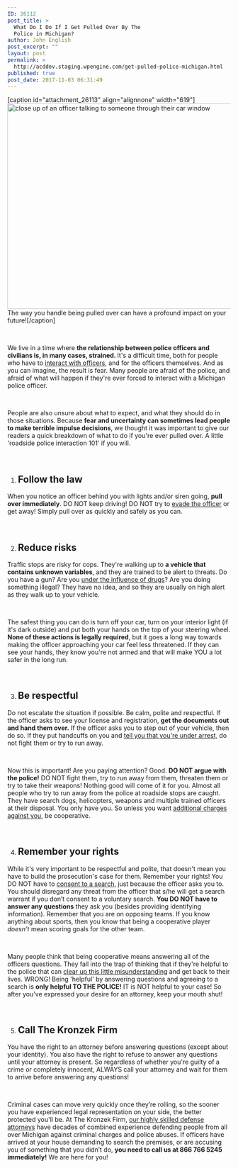 ```yaml
---
ID: 26112
post_title: >
  What Do I Do If I Get Pulled Over By The
  Police in Michigan?
author: John English
post_excerpt: ""
layout: post
permalink: >
  http://acddev.staging.wpengine.com/get-pulled-police-michigan.html
published: true
post_date: 2017-11-03 06:31:49
---
```

[caption id="attachment_26113" align="alignnone" width="619"]<img class=" wp-image-26113" src="http://acddev.staging.wpengine.com/wp-content/uploads/2017/11/test-337366_640-300x225.jpg" alt="close up of an officer talking to someone through their car window" width="619" height="464" /> The way you handle being pulled over can have a profound impact on your future![/caption]

&nbsp;

<span style="font-weight: 400;">We live in a time where </span><b>the relationship between police officers and civilians is, in many cases, strained. </b><span style="font-weight: 400;">It's a difficult time, both for people who have to </span><a href="https://acddev.staging.wpengine.com/police-issues.html"><span style="font-weight: 400;">interact with officers</span></a><span style="font-weight: 400;">, and for the officers themselves. And as you can imagine, the result is fear. Many people are afraid of the police, and afraid of what will happen if they're ever forced to interact with a Michigan police officer. </span>

&nbsp;

<span style="font-weight: 400;">People are also unsure about what to expect, and what they should do in those situations. Because </span><b>fear and uncertainty can sometimes lead people to make terrible impulse decisions</b><span style="font-weight: 400;">, we thought it was important to give our readers a quick breakdown of what to do if you're ever pulled over. A little 'roadside police interaction 101' if you will.</span>

&nbsp;
<ol>
 	<li>
<h2><b> Follow the law</b></h2>
</li>
</ol>
<span style="font-weight: 400;">When you notice an officer behind you with lights and/or siren going, </span><b>pull over immediately</b><span style="font-weight: 400;">. DO NOT keep driving! DO NOT try to </span><a href="https://acddev.staging.wpengine.com/michigan-fleeing-eluding-attorneys-criminal-defense-lawyers.html"><span style="font-weight: 400;">evade the officer</span></a><span style="font-weight: 400;"> or get away! Simply pull over as quickly and safely as you can.</span>

&nbsp;
<ol start="2">
 	<li>
<h2><b> Reduce risks</b></h2>
</li>
</ol>
<span style="font-weight: 400;">Traffic stops are risky for cops. They're walking up to </span><b>a vehicle that contains unknown variables</b><span style="font-weight: 400;">, and they are trained to be alert to threats. Do you have a gun? Are you </span><a href="https://acddev.staging.wpengine.com/drug-charges.html"><span style="font-weight: 400;">under the influence of drugs</span></a><span style="font-weight: 400;">? Are you doing something illegal? They have no idea, and so they are usually on high alert as they walk up to your vehicle.</span>

&nbsp;

<span style="font-weight: 400;">The safest thing you can do is turn off your car, turn on your interior light (if it's dark outside) and put both your hands on the top of your steering wheel. </span><b>None of these actions is legally required</b><span style="font-weight: 400;">, but it goes a long way towards making the officer approaching your car feel less threatened. If they can see your hands, they know you're not armed and that will make YOU a lot safer in the long run.</span>

&nbsp;
<ol start="3">
 	<li>
<h2><b> Be respectful</b></h2>
</li>
</ol>
<span style="font-weight: 400;">Do not escalate the situation if possible. Be calm, polite and respectful. If the officer asks to see your license and registration, </span><b>get the documents out and hand them over.</b><span style="font-weight: 400;"> If the officer asks you to step out of your vehicle, then do so. If they put handcuffs on you and </span><a href="https://acddev.staging.wpengine.com/miranda-rights.html"><span style="font-weight: 400;">tell you that you're under arrest</span></a><span style="font-weight: 400;">, do not fight them or try to run away. </span>

&nbsp;

<span style="font-weight: 400;">Now this is important! Are you paying attention? Good. </span><b>DO NOT argue with the police!</b><span style="font-weight: 400;"> DO NOT fight them, try to run away from them, threaten them or try to take their weapons! Nothing good will come of it for you. Almost all people who try to run away from the police at roadside stops are caught. They have search dogs, helicopters, weapons and multiple trained officers at their disposal. You only have you. So unless you want </span><a href="https://acddev.staging.wpengine.com/felony-information.html"><span style="font-weight: 400;">additional charges against you</span></a><span style="font-weight: 400;">, be cooperative.</span>

&nbsp;
<ol start="4">
 	<li>
<h2><b> Remember your rights</b></h2>
</li>
</ol>
<span style="font-weight: 400;">While it's very important to be respectful and polite, that doesn't mean you have to build the prosecution's case for them. Remember your rights! You DO NOT have to </span><a href="https://acddev.staging.wpengine.com/searches.html"><span style="font-weight: 400;">consent to a search</span></a><span style="font-weight: 400;">, just because the officer asks you to. You should disregard any threat from the officer that s/he will get a search warrant if you don’t consent to a voluntary search. </span><b>You DO NOT have to answer any questions</b><span style="font-weight: 400;"> they ask you (besides providing identifying information). Remember that you are on opposing teams. If you know anything about sports, then you know that being a cooperative player </span><i><span style="font-weight: 400;">doesn’t</span></i><span style="font-weight: 400;"> mean scoring goals for the other team. </span>

&nbsp;

<span style="font-weight: 400;">Many people think that being cooperative means answering all of the officers questions. They fall into the trap of thinking that if they're helpful to the police that can </span><a href="https://acddev.staging.wpengine.com/cop-secrets.html"><span style="font-weight: 400;">clear up this little misunderstanding</span></a><span style="font-weight: 400;"> and get back to their lives. WRONG! Being 'helpful' by answering questions and agreeing to a search is </span><b>only helpful TO THE POLICE!</b><span style="font-weight: 400;"> IT is NOT helpful to your case! So after you've expressed your desire for an attorney, keep your mouth shut!</span>

&nbsp;
<ol start="5">
 	<li>
<h2><b> Call The Kronzek Firm</b></h2>
</li>
</ol>
<span style="font-weight: 400;">You have the right to an attorney before answering questions (except about your identity). You also have the right to refuse to answer any questions until your attorney is present. So regardless of whether you're guilty of a crime or completely innocent, ALWAYS call your attorney and wait for them to arrive before answering any questions!</span>

&nbsp;

<span style="font-weight: 400;">Criminal cases can move very quickly once they’re rolling, so the sooner you have experienced legal representation on your side, the better protected you'll be. At The Kronzek Firm, </span><a href="https://acddev.staging.wpengine.com/trial-attorneys.html"><span style="font-weight: 400;">our highly skilled defense attorneys</span></a><span style="font-weight: 400;"> have decades of combined experience defending people from all over Michigan against criminal charges and police abuses. If officers have arrived at your house demanding to search the premises, or are accusing you of something that you didn’t do, </span><b>you need to call us at 866 766 5245 immediately!</b><span style="font-weight: 400;"> We are here for you!</span>

&nbsp;